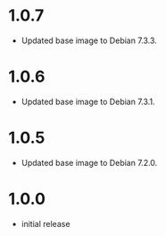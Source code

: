 # 1.0.7

- Updated base image to Debian 7.3.3.

# 1.0.6

- Updated base image to Debian 7.3.1.

# 1.0.5

- Updated base image to Debian 7.2.0.

# 1.0.0

- initial release
